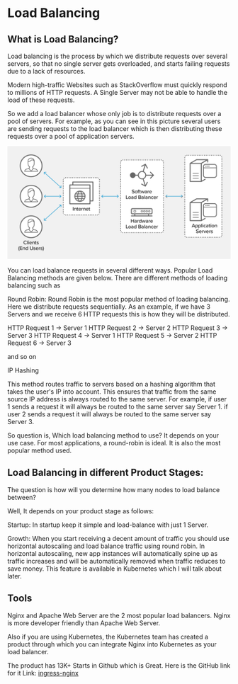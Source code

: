 # Load Balancing

## What is Load Balancing?

Load balancing is the process by which we distribute requests over several servers, so that no single server gets overloaded, and starts failing requests due to a lack of resources.

Modern high-traffic Websites such as StackOverflow must quickly respond to millions of HTTP requests. A Single Server may not be able to handle the load of these requests.

So we add a load balancer whose only job is to distribute requests over a pool of servers.
For example, as you can see in this picture several users are sending requests to the load balancer which is then distributing these requests over a pool of application servers.

![](https://raw.githubusercontent.com/Chetan11-dev/system-design/master/images/book/load-balancing/load-balancing.png)

You can load balance requests in several different ways. Popular Load Balancing methods are given below.
There are different methods of loading balancing such as

Round Robin:
Round Robin is the most popular method of loading balancing. Here we distribute requests sequentially.
As an example, if we have 3 Servers and we receive 6 HTTP requests this is how they will be distributed.

HTTP Request 1  -> Server 1
HTTP Request 2  -> Server 2
HTTP Request 3  -> Server 3
HTTP Request 4  -> Server 1
HTTP Request 5  -> Server 2
HTTP Request 6  -> Server 3

and so on

IP Hashing

This method routes traffic to servers based on a hashing algorithm that takes the user's IP into account. This ensures that traffic from the same source IP address is always routed to the same server. For example,
if user 1 sends a request it will always be routed to the same server say Server 1. if user 2 sends a request it will always be routed to the same server say Server 3.

So question is, Which load balancing method to use?
It depends on your use case. For most applications, a round-robin is ideal. It is also the most popular method used.

## Load Balancing in different Product Stages:

The question is how will you determine how many nodes to load balance between?

Well, It depends on your product stage as follows:

Startup: In startup keep it simple and load-balance with just 1 Server.

Growth: When you start receiving a decent amount of traffic you should use horizontal autoscaling and load balance traffic using round robin. In horizontal autoscaling, new app instances will automatically spine up as traffic increases and will be automatically removed when traffic reduces to save money. This feature is available in Kubernetes which I will talk about later.

## Tools

Nginx and Apache Web Server are the 2 most popular load balancers. Nginx is more developer friendly than Apache Web Server.

Also if you are using Kubernetes, the Kubernetes team has created a product through which you can integrate Nginx into Kubernetes as your load balancer.

The product has 13K+ Starts in Github which is Great. Here is the GitHub link for it
Link: [ingress-nginx](https://github.com/kubernetes/ingress-nginx)